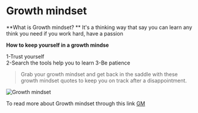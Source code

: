 # Growth mindset

**What is Growth mindset? **
It's a thinking way that say you can learn any think you need if you work hard, have a passion 


 **How to keep yourself in a growth mindse**
 
1-Trust yourself    
2-Search the tools help you to learn 
3-Be patience

>Grab your growth mindset and get back in the saddle with these growth mindset quotes to keep you on track after a disappointment.


![Growth mindset](https://miro.medium.com/max/1000/1*Vj3mr3m4aZHN5OHAfrgJ8w.jpeg)


To read more about Growth mindset  through this link [GM](https://www.atlassian.com/blog/inside-atlassian/growth-mindset)
